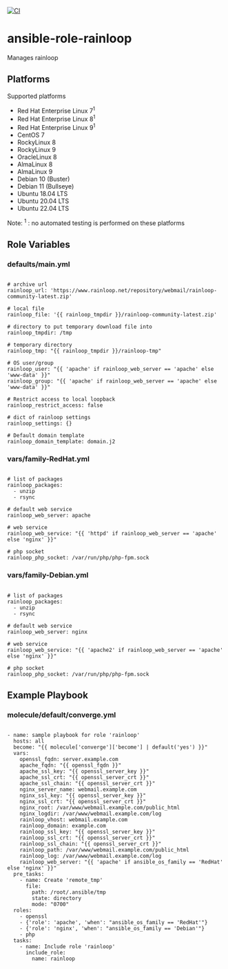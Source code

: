 [![CI](https://github.com/de-it-krachten/ansible-role-rainloop/workflows/CI/badge.svg?event=push)](https://github.com/de-it-krachten/ansible-role-rainloop/actions?query=workflow%3ACI)


# ansible-role-rainloop

Manages rainloop


## Platforms

Supported platforms

- Red Hat Enterprise Linux 7<sup>1</sup>
- Red Hat Enterprise Linux 8<sup>1</sup>
- Red Hat Enterprise Linux 9<sup>1</sup>
- CentOS 7
- RockyLinux 8
- RockyLinux 9
- OracleLinux 8
- AlmaLinux 8
- AlmaLinux 9
- Debian 10 (Buster)
- Debian 11 (Bullseye)
- Ubuntu 18.04 LTS
- Ubuntu 20.04 LTS
- Ubuntu 22.04 LTS

Note:
<sup>1</sup> : no automated testing is performed on these platforms

## Role Variables
### defaults/main.yml
<pre><code>
# archive url
rainloop_url: 'https://www.rainloop.net/repository/webmail/rainloop-community-latest.zip'

# local file
rainloop_file: '{{ rainloop_tmpdir }}/rainloop-community-latest.zip'

# directory to put temporary download file into
rainloop_tmpdir: /tmp

# temporary directory
rainloop_tmp: "{{ rainloop_tmpdir }}/rainloop-tmp"

# OS user/group
rainloop_user: "{{ 'apache' if rainloop_web_server == 'apache' else 'www-data' }}"
rainloop_group: "{{ 'apache' if rainloop_web_server == 'apache' else 'www-data' }}"

# Restrict access to local loopback
rainloop_restrict_access: false

# dict of rainloop settings
rainloop_settings: {}

# Default domain template
rainloop_domain_template: domain.j2
</pre></code>

### vars/family-RedHat.yml
<pre><code>
# list of packages
rainloop_packages:
  - unzip
  - rsync

# default web service
rainloop_web_server: apache

# web service
rainloop_web_service: "{{ 'httpd' if rainloop_web_server == 'apache' else 'nginx' }}"

# php socket
rainloop_php_socket: /var/run/php/php-fpm.sock
</pre></code>

### vars/family-Debian.yml
<pre><code>
# list of packages
rainloop_packages:
  - unzip
  - rsync

# default web service
rainloop_web_server: nginx

# web service
rainloop_web_service: "{{ 'apache2' if rainloop_web_server == 'apache' else 'nginx' }}"

# php socket
rainloop_php_socket: /var/run/php/php-fpm.sock
</pre></code>



## Example Playbook
### molecule/default/converge.yml
<pre><code>
- name: sample playbook for role 'rainloop'
  hosts: all
  become: "{{ molecule['converge']['become'] | default('yes') }}"
  vars:
    openssl_fqdn: server.example.com
    apache_fqdn: "{{ openssl_fqdn }}"
    apache_ssl_key: "{{ openssl_server_key }}"
    apache_ssl_crt: "{{ openssl_server_crt }}"
    apache_ssl_chain: "{{ openssl_server_crt }}"
    nginx_server_name: webmail.example.com
    nginx_ssl_key: "{{ openssl_server_key }}"
    nginx_ssl_crt: "{{ openssl_server_crt }}"
    nginx_root: /var/www/webmail.example.com/public_html
    nginx_logdir: /var/www/webmail.example.com/log
    rainloop_vhost: webmail.example.com
    rainloop_domain: example.com
    rainloop_ssl_key: "{{ openssl_server_key }}"
    rainloop_ssl_crt: "{{ openssl_server_crt }}"
    rainloop_ssl_chain: "{{ openssl_server_crt }}"
    rainloop_path: /var/www/webmail.example.com/public_html
    rainloop_log: /var/www/webmail.example.com/log
    rainloop_web_server: "{{ 'apache' if ansible_os_family == 'RedHat' else 'nginx' }}"
  pre_tasks:
    - name: Create 'remote_tmp'
      file:
        path: /root/.ansible/tmp
        state: directory
        mode: "0700"
  roles:
    - openssl
    - {'role': 'apache', 'when': "ansible_os_family == 'RedHat'"}
    - {'role': 'nginx', 'when': "ansible_os_family == 'Debian'"}
    - php
  tasks:
    - name: Include role 'rainloop'
      include_role:
        name: rainloop
</pre></code>
